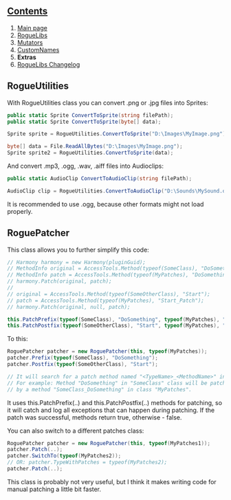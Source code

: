 ## [Contents](https://github.com/Abbysssal/RogueLibs) ##

1. [Main page](https://github.com/Abbysssal/RogueLibs/blob/master/README.md)
2. [RogueLibs](https://github.com/Abbysssal/RogueLibs/blob/master/RogueLibs.md)
3. [Mutators](https://github.com/Abbysssal/RogueLibs/blob/master/Mutators.md)
4. [CustomNames](https://github.com/Abbysssal/RogueLibs/blob/master/CustomNames.md)
5. **Extras**
6. [RogueLibs Changelog](https://github.com/Abbysssal/RogueLibs/blob/master/Changelog.md)

## RogueUtilities ##
With RogueUtilities class you can convert .png or .jpg files into Sprites:
```cs
public static Sprite ConvertToSprite(string filePath);
public static Sprite ConvertToSprite(byte[] data);
```
```cs
Sprite sprite = RogueUtilities.ConvertToSprite("D:\Images\MyImage.png");

byte[] data = File.ReadAllBytes("D:\Images\MyImage.png");
Sprite sprite2 = RogueUtilities.ConvertToSprite(data);
```
And convert .mp3, .ogg, .wav, .aiff files into Audioclips:
```cs
public static AudioClip ConvertToAudioClip(string filePath);
```
```cs
AudioClip clip = RogueUtilities.ConvertToAudioClip("D:\Sounds\MySound.ogg");
```
It is recommended to use .ogg, because other formats might not load properly.
## RoguePatcher ##
This class allows you to further simplify this code:
```cs
// Harmony harmony = new Harmony(pluginGuid);
// MethodInfo original = AccessTools.Method(typeof(SomeClass), "DoSomething");
// MethodInfo patch = AccessTools.Method(typeof(MyPatches), "DoSomething_Patch");
// harmony.Patch(original, patch);
// 
// original = AccessTools.Method(typeof(SomeOtherClass), "Start");
// patch = AccessTools.Method(typeof(MyPatches), "Start_Patch");
// harmony.Patch(original, null, patch);

this.PatchPrefix(typeof(SomeClass), "DoSomething", typeof(MyPatches), "DoSomething_Patch");
this.PatchPostfix(typeof(SomeOtherClass), "Start", typeof(MyPatches), "Start_Patch");
```
To this:
```cs
RoguePatcher patcher = new RoguePatcher(this, typeof(MyPatches));
patcher.Prefix(typeof(SomeClass), "DoSomething");
patcher.Postfix(typeof(SomeOtherClass), "Start");

// It will search for a patch method named "<TypeName>_<MethodName>" in class MyPatches.
// For example: Method "DoSomething" in "SomeClass" class will be patched
// by a method "SomeClass_DoSomething" in class "MyPatches".
```
It uses this.PatchPrefix(..) and this.PatchPostfix(..) methods for patching, so it will catch and log all exceptions that can happen during patching. If the patch was successful, methods return true, otherwise - false.

You can also switch to a different patches class:
```cs
RoguePatcher patcher = new RoguePatcher(this, typeof(MyPatches1));
patcher.Patch(..);
patcher.SwitchTo(typeof(MyPatches2));
// OR: patcher.TypeWithPatches = typeof(MyPatches2);
patcher.Patch(..);
```
This class is probably not very useful, but I think it makes writing code for manual patching a little bit faster.








